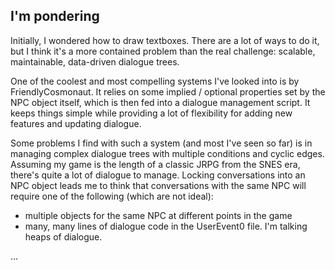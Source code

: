 ## I'm pondering
Initially, I wondered how to draw textboxes. There are a lot of ways to do it, but I think it's a more contained problem than the real challenge: scalable, maintainable, data-driven dialogue trees.

One of the coolest and most compelling systems I've looked into is by FriendlyCosmonaut. It relies on some implied / optional properties set by the NPC object itself, which is then fed into a dialogue management script. It keeps things simple while providing a lot of flexibility for adding new features and updating dialogue.

Some problems I find with such a system (and most I've seen so far) is in managing complex dialogue trees with multiple conditions and cyclic edges. Assuming my game is the length of a classic JRPG from the SNES era, there's quite a lot of dialogue to manage. Locking conversations into an NPC object leads me to think that conversations with the same NPC will require one of the following (which are not ideal): 
  - multiple objects for the same NPC at different points in the game
  - many, many lines of dialogue code in the UserEvent0 file. I'm talking heaps of dialogue.

...